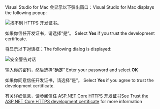 <span data-ttu-id="28369-101">Visual Studio for Mac 会显示以下弹出窗口：</span><span class="sxs-lookup"><span data-stu-id="28369-101">Visual Studio for Mac displays the following popup:</span></span>

![找不到 HTTPS 开发证书。](~/getting-started/_static/trustCertMac.png)

<span data-ttu-id="28369-104">如果你信任开发证书，请选择“是”。 </span><span class="sxs-lookup"><span data-stu-id="28369-104">Select **Yes** if you trust the development certificate.</span></span>

<span data-ttu-id="28369-105">将显示以下对话框：</span><span class="sxs-lookup"><span data-stu-id="28369-105">The following dialog is displayed:</span></span>

![安全警告对话](~/getting-started/_static/certMac.png)

<span data-ttu-id="28369-107">输入你的密码，然后选择“确定” </span><span class="sxs-lookup"><span data-stu-id="28369-107">Enter your password and select **OK**</span></span>

<span data-ttu-id="28369-108">如果你同意信任开发证书，请选择“是”。 </span><span class="sxs-lookup"><span data-stu-id="28369-108">Select **Yes** if you agree to trust the development certificate.</span></span>

<span data-ttu-id="28369-109">有关详细信息，请参阅[信任 ASP.NET Core HTTPS 开发证书](xref:security/enforcing-ssl#trust-the-aspnet-core-https-development-certificate-on-windows-and-macos)</span><span class="sxs-lookup"><span data-stu-id="28369-109">See [Trust the ASP.NET Core HTTPS development certificate](xref:security/enforcing-ssl#trust-the-aspnet-core-https-development-certificate-on-windows-and-macos) for more information</span></span>